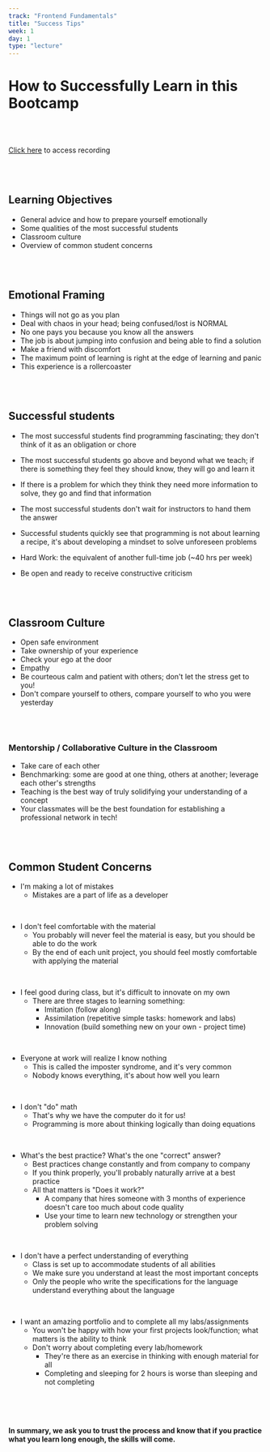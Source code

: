 ```yaml
---
track: "Frontend Fundamentals"
title: "Success Tips"
week: 1
day: 1
type: "lecture"
---
```


# How to Successfully Learn in this Bootcamp



<br>
<br>

[Click here](https://generalassembly.zoom.us/rec/share/wfAkBrTz7m5OaLfwtHnYW6AgWafdX6a803ce_PFYmU60WUgU0EE7HgPLhwAQanWw?startTime=1593456185000) to access recording



<br>
<br>





## Learning Objectives

- General advice and how to prepare yourself emotionally
- Some qualities of the most successful students
- Classroom culture
- Overview of common student concerns

<br>
<br>

## Emotional Framing

- Things will not go as you plan
- Deal with chaos in your head; being confused/lost is NORMAL
- No one pays you because you know all the answers
- The job is about jumping into confusion and being able to find a solution
- Make a friend with discomfort
- The maximum point of learning is right at the edge of learning and panic
- This experience is a rollercoaster

<br>
<br>

## Successful students

- The most successful students find programming fascinating; they don't think
of it as an obligation or chore

- The most successful students go above and beyond what we teach; if there is
something they feel they should know, they will go and learn it

- If there is a problem for which they think they need more information to solve, they go and find that information

- The most successful students don't wait for instructors to hand them the answer

-  Successful students quickly see that programming is not about learning a recipe,
it's about developing a mindset to solve unforeseen problems

- Hard Work: the equivalent of another full-time job (~40 hrs per week)

- Be open and ready to receive constructive criticism

<br>
<br>

## Classroom Culture

- Open safe environment
- Take ownership of your experience
- Check your ego at the door
- Empathy
- Be courteous calm and patient with others; don't let the stress get to you!
- Don't compare yourself to others, compare yourself to who you were yesterday

<br>
<br>

### Mentorship / Collaborative Culture in the Classroom

- Take care of each other
- Benchmarking: some are good at one thing, others at another; leverage each other's strengths
- Teaching is the best way of truly solidifying your understanding of a concept
- Your classmates will be the best foundation for establishing a professional network in tech!

<br>
<br>

## Common Student Concerns

- I'm making a lot of mistakes
	- Mistakes are a part of life as a developer

<br>

- I don't feel comfortable with the material
	- You probably will never feel the material is easy, but you should be able to do the work
	- By the end of each unit project, you should feel mostly comfortable with applying the material

<br>

- I feel good during class, but it's difficult to innovate on my own
	- There are three stages to learning something:
		- Imitation (follow along)
		- Assimilation (repetitive simple tasks: homework and labs)
		- Innovation (build something new on your own - project time)

<br>

- Everyone at work will realize I know nothing
	- This is called the imposter syndrome, and it's very common
	- Nobody knows everything, it's about how well you learn


<br>


- I don't "do" math
	- That's why we have the computer do it for us!
	- Programming is more about thinking logically than doing equations

<br>


- What's the best practice? What's the one "correct" answer?
	- Best practices change constantly and from company to company
	- If you think properly, you'll probably naturally arrive at a best practice
	- All that matters is "Does it work?"
		- A company that hires someone with 3 months of experience doesn't care too much about code quality
		- Use your time to learn new technology or strengthen your problem solving

<br>


- I don't have a perfect understanding of everything
	- Class is set up to accommodate students of all abilities
	- We make sure you understand at least the most important concepts
	- Only the people who write the specifications for the language understand everything about the language

<br>



- I want an amazing portfolio and to complete all my labs/assignments
	- You won't be happy with how your first projects look/function; what matters is the ability to think
	- Don't worry about completing every lab/homework
		- They're there as an exercise in thinking with enough material for all
		- Completing and sleeping for 2 hours is worse than sleeping and not completing

<br>
<br>
<br>


**In summary, we ask you to trust the process and know that if you practice what you learn long enough, the skills will come.**